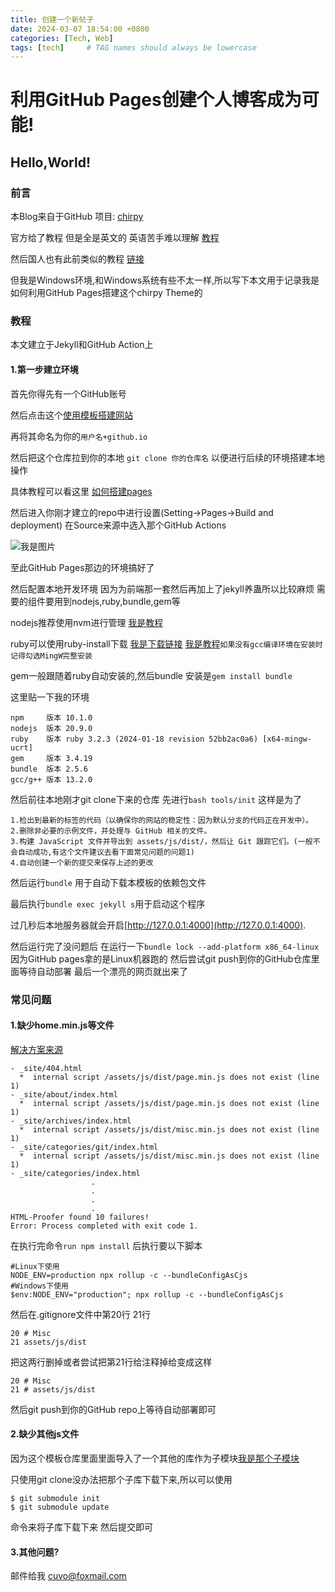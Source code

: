 ```yaml
---
title: 创建一个新帖子
date: 2024-03-07 18:54:00 +0800
categories: [Tech, Web]
tags: [tech]     # TAG names should always be lowercase
---
```

# 利用GitHub Pages创建个人博客成为可能!
## Hello,World!
### 前言
本Blog来自于GitHub 项目:
[chirpy](https://github.com/cotes2020/jekyll-theme-chirpy)

官方给了教程 但是全是英文的 英语苦手难以理解
[教程](https://chirpy.cotes.page/posts/getting-started/)

然后国人也有此前类似的教程
[链接](https://www.cnblogs.com/tungsten106/p/17868774.html)

但我是Windows环境,和Windows系统有些不太一样,所以写下本文用于记录我是如何利用GitHub Pages搭建这个chirpy Theme的

### 教程
本文建立于Jekyll和GitHub Action上

#### 1.第一步建立环境
首先你得先有一个GitHub账号 

然后点击这个[使用模板搭建网站](https://github.com/cotes2020/chirpy-starter/generate)

再将其命名为你的```用户名+github.io```

然后把这个仓库拉到你的本地
```git clone 你的仓库名``` 以便进行后续的环境搭建本地操作

具体教程可以看这里
[如何搭建pages](https://pages.github.com/)

然后进入你刚才建立的repo中进行设置(Setting->Pages->Build and deployment)
在Source来源中选入那个GitHub Actions

![我是图片](https://github.com/Moeary/pic_bed/blob/main/img/20240308102959.png)

至此GitHub Pages那边的环境搞好了

然后配置本地开发环境 因为为前端那一套然后再加上了jekyll养蛊所以比较麻烦
需要的组件要用到nodejs,ruby,bundle,gem等

nodejs推荐使用nvm进行管理 [我是教程](https://www.runoob.com/w3cnote/nvm-manager-node-versions.html)

ruby可以使用ruby-install下载 [我是下载链接](https://rubyinstaller.org/) [我是教程](https://www.runoob.com/ruby/ruby-installation-windows.html)`如果没有gcc编译环境在安装时记得勾选MingW完整安装`

gem一般跟随着ruby自动安装的,然后bundle 安装是`gem install bundle`

这里贴一下我的环境
```
npm     版本 10.1.0
nodejs  版本 20.9.0
ruby    版本 ruby 3.2.3 (2024-01-18 revision 52bb2ac0a6) [x64-mingw-ucrt]
gem     版本 3.4.19
bundle  版本 2.5.6
gcc/g++ 版本 13.2.0
```

然后前往本地刚才git clone下来的仓库
先进行`bash tools/init`
这样是为了
```
1.检出到最新的标签的代码（以确保你的网站的稳定性：因为默认分支的代码正在开发中）。
2.删除非必要的示例文件，并处理与 GitHub 相关的文件。
3.构建 JavaScript 文件并导出到 assets/js/dist/，然后让 Git 跟踪它们。(一般不会自动成功,有这个文件建议去看下面常见问题的问题1)
4.自动创建一个新的提交来保存上述的更改
```

然后运行`bundle` 用于自动下载本模板的依赖包文件

最后执行`bundle exec jekyll s`用于启动这个程序

过几秒后本地服务器就会开启[http://127.0.0.1:4000](http://127.0.0.1:4000).

然后运行完了没问题后 
在运行一下`bundle lock --add-platform x86_64-linux` 因为GitHub pages拿的是Linux机器跑的 然后尝试git push到你的GitHub仓库里面等待自动部署 最后一个漂亮的网页就出来了
### 常见问题
#### 1.缺少home.min.js等文件
[解决方案来源](https://github.com/cotes2020/jekyll-theme-chirpy/issues/1090)
```
- _site/404.html
  *  internal script /assets/js/dist/page.min.js does not exist (line 1)
- _site/about/index.html
  *  internal script /assets/js/dist/page.min.js does not exist (line 1)
- _site/archives/index.html
  *  internal script /assets/js/dist/misc.min.js does not exist (line 1)
- _site/categories/git/index.html
  *  internal script /assets/js/dist/misc.min.js does not exist (line 1)
- _site/categories/index.html
                  .
                  .
                  .
                  .
HTML-Proofer found 10 failures!
Error: Process completed with exit code 1.
```
在执行完命令` run npm install `
后执行要以下脚本
```
#Linux下使用
NODE_ENV=production npx rollup -c --bundleConfigAsCjs 
#Windows下使用
$env:NODE_ENV="production"; npx rollup -c --bundleConfigAsCjs
```
然后在.gitignore文件中第20行 21行
```
20 # Misc
21 assets/js/dist
```
把这两行删掉或者尝试把第21行给注释掉给变成这样
```
20 # Misc
21 # assets/js/dist
```
然后git push到你的GitHub repo上等待自动部署即可

#### 2.缺少其他js文件
因为这个模板仓库里面里面导入了一个其他的库作为子模块[我是那个子模块](https://github.com/cotes2020/chirpy-static-assets/tree/7bc0d86b6af83d7acfc63db50f29a5975cec2513)

只使用git clone没办法把那个子库下载下来,所以可以使用
```
$ git submodule init
$ git submodule update
```
命令来将子库下载下来 然后提交即可

#### 3.其他问题?
邮件给我 cuvo@foxmail.com
